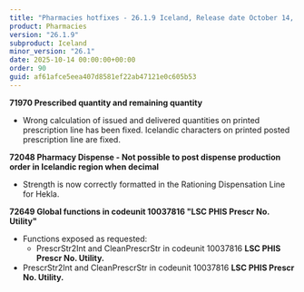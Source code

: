 ```yaml
---
title: "Pharmacies hotfixes - 26.1.9 Iceland, Release date October 14, 2025 - Hotfixes"
product: Pharmacies
version: "26.1.9"
subproduct: Iceland
minor_version: "26.1"
date: 2025-10-14 00:00:00+00:00
order: 90
guid: af61afce5eea407d8581ef22ab47121e0c605b53
---
```


<strong>71970 Prescribed quantity and remaining quantity</strong>
<ul><li>Wrong calculation of issued and delivered quantities on printed prescription line has been fixed. Icelandic characters on printed posted prescription line are fixed.</li></ul>
<strong>72048 Pharmacy Dispense - Not possible to post dispense production order in Icelandic region when decimal</strong>
<ul><li>Strength is now correctly formatted in the Rationing Dispensation Line for Hekla.</li></ul>
<strong>72649 Global functions in codeunit 10037816 "LSC PHIS Prescr No. Utility"</strong>
<ul><li>Functions exposed as requested:<ul><li>PrescrStr2Int and CleanPrescrStr in codeunit 10037816 <b>LSC PHIS Prescr No. Utility.</b></li></ul></li><li>PrescrStr2Int and CleanPrescrStr in codeunit 10037816 <b>LSC PHIS Prescr No. Utility.</b></li></ul>
